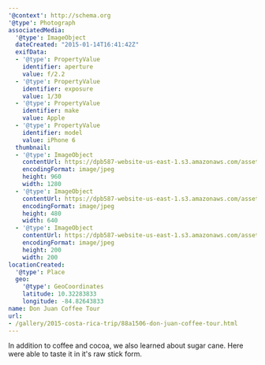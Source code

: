 ```yaml
---
'@context': http://schema.org
'@type': Photograph
associatedMedia:
  '@type': ImageObject
  dateCreated: "2015-01-14T16:41:42Z"
  exifData:
  - '@type': PropertyValue
    identifier: aperture
    value: f/2.2
  - '@type': PropertyValue
    identifier: exposure
    value: 1/30
  - '@type': PropertyValue
    identifier: make
    value: Apple
  - '@type': PropertyValue
    identifier: model
    value: iPhone 6
  thumbnail:
  - '@type': ImageObject
    contentUrl: https://dpb587-website-us-east-1.s3.amazonaws.com/asset/gallery/2015-costa-rica-trip/88a1506-don-juan-coffee-tour~1280.jpg
    encodingFormat: image/jpeg
    height: 960
    width: 1280
  - '@type': ImageObject
    contentUrl: https://dpb587-website-us-east-1.s3.amazonaws.com/asset/gallery/2015-costa-rica-trip/88a1506-don-juan-coffee-tour~640w.jpg
    encodingFormat: image/jpeg
    height: 480
    width: 640
  - '@type': ImageObject
    contentUrl: https://dpb587-website-us-east-1.s3.amazonaws.com/asset/gallery/2015-costa-rica-trip/88a1506-don-juan-coffee-tour~200x200.jpg
    encodingFormat: image/jpeg
    height: 200
    width: 200
locationCreated:
  '@type': Place
  geo:
    '@type': GeoCoordinates
    latitude: 10.32283833
    longitude: -84.82643833
name: Don Juan Coffee Tour
url:
- /gallery/2015-costa-rica-trip/88a1506-don-juan-coffee-tour.html
---
```


In addition to coffee and cocoa, we also learned about sugar cane. Here were able to taste it in it's raw stick form.
